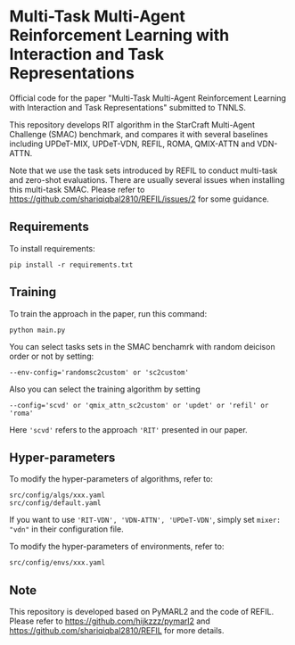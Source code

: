 # Multi-Task Multi-Agent Reinforcement Learning with Interaction and Task Representations

Official code for the paper "Multi-Task Multi-Agent Reinforcement Learning with Interaction and Task Representations" submitted to TNNLS. 

This repository develops RIT algorithm in the StarCraft Multi-Agent Challenge (SMAC) benchmark, and
compares it with several baselines including UPDeT-MIX, UPDeT-VDN, REFIL, ROMA, QMIX-ATTN and VDN-ATTN.

Note that we use the task sets introduced by REFIL to conduct multi-task and zero-shot evaluations. There are usually several 
issues when installing this multi-task SMAC. Please refer to https://github.com/shariqiqbal2810/REFIL/issues/2 for some guidance.

## Requirements

To install requirements:

```setup
pip install -r requirements.txt
```

## Training

To train the approach in the paper, run this command:

```train
python main.py
```

You can select tasks sets in the SMAC benchamrk with random deicison order or not by setting:

 ```
 --env-config='randomsc2custom' or 'sc2custom'
```

Also you can select the training algorithm by setting 

```
--config='scvd' or 'qmix_attn_sc2custom' or 'updet' or 'refil' or 'roma'
```

Here ```'scvd'``` refers to the approach ```'RIT'``` presented in our paper.

## Hyper-parameters

To modify the hyper-parameters of algorithms, refer to:

```
src/config/algs/xxx.yaml
src/config/default.yaml
```

If you want to use ```'RIT-VDN', 'VDN-ATTN', 'UPDeT-VDN'```, simply set ```mixer: "vdn"``` in their configuration file.

To modify the hyper-parameters of environments, refer to:

```
src/config/envs/xxx.yaml
```

## Note

This repository is developed based on PyMARL2 and the code of REFIL. Please refer to 
https://github.com/hijkzzz/pymarl2 and https://github.com/shariqiqbal2810/REFIL for more details.